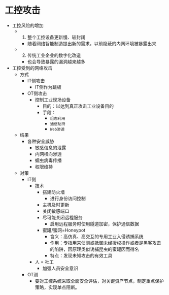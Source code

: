 # 工控攻击

* 工控风险的增加
  * 1. 整个工控设备更新慢、较封闭
    * 随着网络智能制造提出新的需求，以前隐蔽的内网环境被暴露出来
  * 2. 传统工业企业的数字化改造
    * 也会导致暴露的漏洞越来越多
* 工控受到的网络攻击
  * 方式
    * IT侧攻击
      * IT侧作为跳板
    * OT侧攻击
      * 控制工业现场设备
        * 目的：以达到真正攻击工业设备目的
        * 手段：
          * `组态利用`
          * `通信劫持`
          * `Web渗透`
  * 结果
    * 各种安全威胁
      * 敏感信息的泄露
      * 内网横向渗透
      * 蠕虫病毒传播
      * 权限维持
  * 对策
    * IT侧
      * 技术
        * 搭建防火墙
          * 进行身份访问控制
        * 主机及时更新
        * 关闭敏感端口
        * 尽可能关闭远程服务
          * 启用远程服务时使用隧道加密，保护通信数据
        * 蜜罐/蜜网=Honeypot
          * 含义：高仿真、高交互的专用工业入侵诱捕系统
          * 作用：专指用来侦测或抵御未经授权操作或者是黑客攻击的陷阱，因原理类似诱捕昆虫的蜜罐因而得名
          * 特点：发现未知攻击的有效工具
      * 人 = 社工
        * 加强人员安全意识
    * OT测
      * 要对工控系统采取全面安全评估，对关键资产节点，制定重点保护策略，实现单点阻断。
